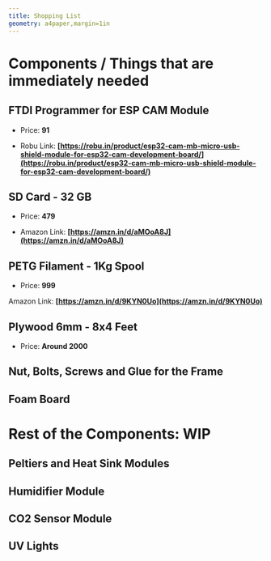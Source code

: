```yaml
---
title: Shopping List
geometry: a4paper,margin=1in
---
```


# Components / Things that are immediately needed

## FTDI Programmer for ESP CAM Module

- Price: **91**

- Robu Link: **[https://robu.in/product/esp32-cam-mb-micro-usb-shield-module-for-esp32-cam-development-board/](https://robu.in/product/esp32-cam-mb-micro-usb-shield-module-for-esp32-cam-development-board/)**

## SD Card - 32 GB

- Price: **479**

- Amazon Link: **[https://amzn.in/d/aMOoA8J](https://amzn.in/d/aMOoA8J)**

## PETG Filament - 1Kg Spool

- Price: **999**

Amazon Link: **[https://amzn.in/d/9KYN0Uo](https://amzn.in/d/9KYN0Uo)**

## Plywood 6mm - 8x4 Feet

- Price: **Around 2000**

## Nut, Bolts, Screws and Glue for the Frame

## Foam Board

# Rest of the Components: WIP

## Peltiers and Heat Sink Modules

## Humidifier Module

## CO2 Sensor Module

## UV Lights
